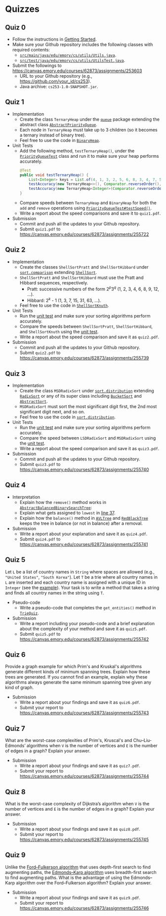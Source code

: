 # Quizzes

## Quiz 0

* Follow the instructions in [Getting Started](getting_started.md).
* Make sure your Github repository includes the following classes with required contents:
  *  [`src/main/java/edu/emory/cs/utils/Utils.java`](../src/main/java/edu/emory/cs/utils/Utils.java).
  *  [`src/test/java/edu/emory/cs/utils/UtilsTest.java`](../src/test/java/edu/emory/cs/utils/UtilsTest.java).
* Submit the followings to https://canvas.emory.edu/courses/62873/assignments/253603
  * URL to your Github repository (e.g., https://github.com/your_id/cs253).
  * Java archive: `cs253-1.0-SNAPSHOT.jar`.

## Quiz 1

* Implementation
  * Create the class `TernaryHeap` under the [`queue`](../src/main/java/edu/emory/cs/queue/) package extending the abstract class [`AbstractPriorityQueue`](../src/main/java/edu/emory/cs/queue/AbstractPriorityQueue.java).
  * Each node in `TernaryHeap` must take up to 3 children (so it becomes a ternary instead of binary tree).
  * Feel free to use the code in [`BinaryHeap`](../src/main/java/edu/emory/cs/queue/BinaryHeap.java).
* Unit Tests
  * Add the following method, `testTernaryHeap()`, under the [`PriorityQueueTest`](../src/test/java/edu/emory/cs/queue/PriorityQueueTest.java) class and run it to make sure your heap performs accurately.
    ```java
    @Test
    public void testTernaryHeap() {
        List<Integer> keys = List.of(4, 1, 3, 2, 5, 6, 8, 3, 4, 7, 5, 9, 7);
        testAccuracy(new TernaryHeap<>(), Comparator.reverseOrder(), new ArrayList<>(keys));
        testAccuracy(new TernaryHeap<Integer>(Comparator.reverseOrder()), Comparator.naturalOrder(), new ArrayList<>(keys));
    }
    ```
  * Compare speeds between `TernaryHeap` and `BinaryHeap` for both the `add` and `remove` operations using [`PriorityQueueTest#testSpeed()`](../tree/master/src/queue/PriorityQueueTest.java).
  * Write a report about the speed comparisons and save it to `quiz1.pdf`.
* Submission
  * Commit and push all the updates to your Github repository.
  * Submit `quiz1.pdf` to https://canvas.emory.edu/courses/62873/assignments/255722

## Quiz 2

* Implementation
  * Create the classes `ShellSortPratt` and `ShellSortHibbard` under [`sort.comparison`](../src/main/java/edu/emory/cs/sort/comparison) extending [`ShellSort`](../src/main/java/edu/emory/cs/sort/comparison/ShellSort.java).
  * `ShellSortPratt` and `ShellSortHibbard` must use the Pratt and Hibbard sequences, respectively.
    * Pratt: successive numbers of the form 2<sup><i>p</i></sup>3<sup><i>q</i></sup> (1, 2, 3, 4, 6, 8, 9, 12, ...).
    * Hibbard: 2<sup><i>k</i></sup> - 1 (1, 3, 7, 15, 31, 63, ...).
  * Feel free to use the code in [`ShellSortKnuth`](../src/main/java/edu/emory/cs/sort/comparison/ShellSortKnuth.java).
* Unit Tests
  * Run the [unit test](../src/test/java/edu/emory/cs/sort/SortTest.java) and make sure your sorting algorithms perform accurately.
  * Compare the speeds between `ShellSortPratt`, `ShellSortHibbard`, and `ShellSortKnuth` using the [unit test](../src/test/java/edu/emory/cs/sort/SortTest.java).
  * Write a report about the speed comparison and save it as `quiz2.pdf`.
* Submission
  * Commit and push all the updates to your Github repository.
  * Submit `quiz2.pdf` to https://canvas.emory.edu/courses/62873/assignments/255739


## Quiz 3

* Implementation
  * Create the class `MSDRadixSort` under [`sort.distribution`](../src/main/java/edu/emory/cs/sort/distribution) extending [`RadixSort`](../src/main/java/edu/emory/cs/sort/distribution/RadixSort.java) or any of its super class including [`BucketSort`](../src/main/java/edu/emory/cs/sort/distribution/BucketSort.java) and [`AbstractSort`](../src/main/java/edu/emory/cs/sort/AbstractSort.java).
  * `MSDRadixSort` must sort the most significant digit first, the 2nd most significant digit next, and so on.
  * Feel free to use the code in [`sort.distribution`](../src/main/java/edu/emory/cs/sort/distribution/).
* Unit Tests
  * Run the [unit test](../src/test/java/edu/emory/cs/sort/SortTest.java) and make sure your sorting algorithms perform accurately.
  * Compare the speed between `LSDRadixSort` and `MSDRadixSort` using the [unit test](../src/test/java/edu/emory/cs/sort/SortTest.java).
  * Write a report about the speed comparison and save it as `quiz3.pdf`.
* Submission
  * Commit and push all the updates to your Github repository.
  * Submit `quiz3.pdf` to https://canvas.emory.edu/courses/62873/assignments/255740


## Quiz 4

* Interpretation
  * Explain how the `remove()` method works in [`AbstractBalancedBinarySearchTree`](../src/main/java/edu/emory/cs/tree/balanced/AbstractBalancedBinarySearchTree.java#L33):
  * Explain what gets assigned to `lowest` in [line 37](../src/main/java/edu/emory/cs/tree/balanced/AbstractBalancedBinarySearchTree.java#L37).
  * Explain how the `balance()` method in [`AVLTree`](../src/main/java/edu/emory/cs/tree/balanced/AVLTree.java#L41) and [`RedBlackTree`](../src/main/java/edu/emory/cs/tree/balanced/RedBlackTree.java#L28) keeps the tree in balance (or not in balance) after a removal.
* Submission
  * Write a report about your explanation and save it as `quiz4.pdf`.
  * Submit `quiz4.pdf` to https://canvas.emory.edu/courses/62873/assignments/255741


## Quiz 5

Let `L` be a list of country names in `String` where spaces are allowed (e.g., `"United States"`, `"South Korea"`).
Let `T` be a trie where all country names in `L` are inserted and each country name is assigned with a unique ID in `Integer` (see the [example](img/tries-2.png)).
Your task is to write a method that takes a string and finds all country names in the string using `T`.

* Pseudo-code
  * Write a pseudo-code that completes the `get_entities()` method in [`TrieQuiz`](../src/main/java/edu/emory/cs/trie/TrieQuiz.java#L31).
* Submission
  * Write a report including your pseudo-code and a brief explanation about the complexity of your method and save it as `quiz5.pdf`.
  * Submit `quiz5.pdf` to https://canvas.emory.edu/courses/62873/assignments/255742


## Quiz 6

Provide a graph example for which Prim's and Kruskal's algorithms generate different kinds of minimum spanning trees.  Explain how these trees are generated.  If you cannot find an example, explain why these algorithms always generate the same minimum spanning tree given any kind of graph.

* Submission
  * Write a report about your findings and save it as `quiz6.pdf`.
  * Submit your report to https://canvas.emory.edu/courses/62873/assignments/255743


## Quiz 7

What are the worst-case complexities of Prim's, Kruscal's and Chu–Liu-Edmonds’ algorithms when `V` is the number of vertices and `E` is the number of edges in a graph? Explain your answer.

* Submission
  * Write a report about your findings and save it as `quiz7.pdf`.
  * Submit your report to https://canvas.emory.edu/courses/62873/assignments/255744


## Quiz 8

What is the worst-case complexity of Dijkstra’s algorithm when `V` is the number of vertices and `E` is the number of edges in a graph? Explain your answer.

* Submission
  * Write a report about your findings and save it as `quiz8.pdf`.
  * Submit your report to https://canvas.emory.edu/courses/62873/assignments/255745


## Quiz 9

Unlike the [Ford–Fulkerson algorithm](https://en.wikipedia.org/wiki/Ford%E2%80%93Fulkerson_algorithm) that uses depth-first search to find augmenting paths, the [Edmonds–Karp algorithm](https://en.wikipedia.org/wiki/Edmonds%E2%80%93Karp_algorithm) uses breadth-first search to find augmenting paths.  What is the advantage of using the Edmonds–Karp algorithm over the Ford–Fulkerson algorithm?  Explain your answer.

* Submission
  * Write a report about your findings and save it as `quiz9.pdf`.
  * Submit your report to https://canvas.emory.edu/courses/62873/assignments/255746



